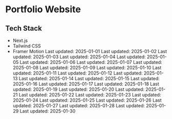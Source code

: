 # Portfolio Website

## Tech Stack

- Next.js
- Tailwind CSS
- Framer Motion
Last updated: 2025-01-01
Last updated: 2025-01-02
Last updated: 2025-01-03
Last updated: 2025-01-04
Last updated: 2025-01-05
Last updated: 2025-01-06
Last updated: 2025-01-07
Last updated: 2025-01-08
Last updated: 2025-01-09
Last updated: 2025-01-10
Last updated: 2025-01-11
Last updated: 2025-01-12
Last updated: 2025-01-13
Last updated: 2025-01-14
Last updated: 2025-01-15
Last updated: 2025-01-16
Last updated: 2025-01-17
Last updated: 2025-01-18
Last updated: 2025-01-19
Last updated: 2025-01-20
Last updated: 2025-01-21
Last updated: 2025-01-22
Last updated: 2025-01-23
Last updated: 2025-01-24
Last updated: 2025-01-25
Last updated: 2025-01-26
Last updated: 2025-01-27
Last updated: 2025-01-28
Last updated: 2025-01-29
Last updated: 2025-01-30
